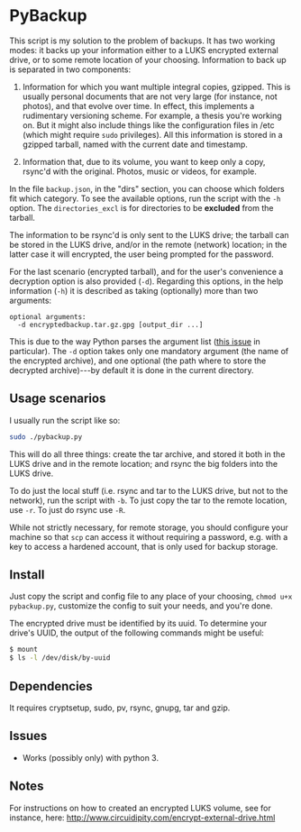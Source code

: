 PyBackup 
===
This script is my solution to the problem of backups. It has two
working modes: it backs up your information either to a LUKS
encrypted external drive, or to some remote location of your
choosing. Information to back up is separated in two components: 

1. Information for which you want multiple integral copies, gzipped.
	 This is usually personal documents that are not very large (for
	 instance, not photos), and that evolve over time. In effect, this
	 implements a rudimentary versioning scheme. For example, a thesis
	 you're working on. But it might also include things like the
	 configuration files in /etc (which might require `sudo` privileges).
	 All this information is stored in a gzipped tarball, named with the
	 current date and timestamp.
	 
2. Information that, due to its volume, you want to keep only a copy,
	 rsync'd with the original. Photos, music or videos, for example.

In the file `backup.json`, in the "dirs" section, you can choose which
folders fit which category. To see the available options, run the
script with the `-h` option. The `directories_excl` is for directories
to be **excluded** from the tarball.

The information to be rsync'd is only sent to the LUKS drive; the
tarball can be stored in the LUKS drive, and/or in the remote (network)
location; in the latter case it will encrypted, the user being prompted
for the password.

For the last scenario (encrypted tarball), and for the user's
convenience a decryption option is also provided (`-d`). Regarding this
options, in the help information (`-h`) it is described as taking
(optionally) more than two arguments: 

~~~ text
optional arguments:
  -d encryptedbackup.tar.gz.gpg [output_dir ...]
~~~

This is due to the way Python parses the argument list ([this
issue](https://stackoverflow.com/questions/23172172/range-for-nargs-in-argparse)
in particular). The `-d` option takes only one mandatory argument (the
name of the encrypted archive), and one optional (the path where to
store the decrypted archive)---by default it is done in the current
directory.

Usage scenarios
---

I usually run the script like so:

~~~ bash
sudo ./pybackup.py
~~~

This will do all three things: create the tar archive, and stored it
both in the LUKS drive and in the remote location; and rsync the big
folders into the LUKS drive.

To do just the local stuff (i.e. rsync and tar to the LUKS drive, but
not to the network), run the script with `-b`. To just copy the tar to
the remote location, use `-r`. To just do rsync use `-R`.

While not strictly necessary, for remote storage, you should configure
your machine so that `scp` can access it without requiring a password,
e.g. with a key to access a hardened account, that is only used for
backup storage.

Install 
---

Just copy the script and config file to any place of your choosing,
`chmod u+x pybackup.py`, customize the config to suit your needs, and
you're done.

The encrypted drive must be identified by its uuid. To determine your
drive's UUID, the output of the following commands might be useful:

```bash
$ mount
$ ls -l /dev/disk/by-uuid
```


Dependencies 
---

It requires cryptsetup, sudo, pv, rsync, gnupg, tar and gzip.

Issues
---

- Works (possibly only) with python 3. 

Notes
---

For instructions on how to created an encrypted LUKS volume, see for
instance, here:
http://www.circuidipity.com/encrypt-external-drive.html
